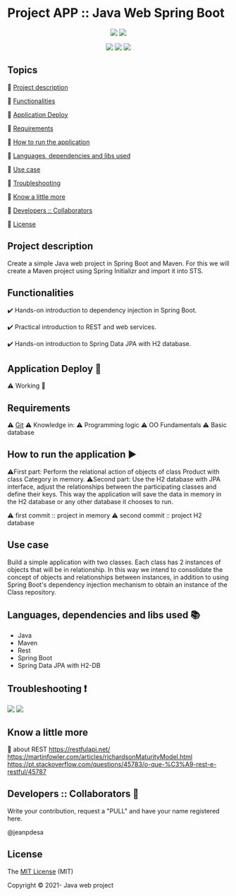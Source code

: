 # Project APP :: Java Web Spring Boot 

<p align="center">
  <img src="http://img.shields.io/static/v1?label=License&message=MIT&color=green&style=for-the-badge"/>
  <img src="http://img.shields.io/static/v1?label=TESTES&message=%3E100&color=GREEN&style=for-the-badge"/>
  </p>
<p align="center">

  <img src="http://img.shields.io/static/v1?label=STATUS&message=CONCLUIDO&color=GREEN&style=for-the-badge"/>
   
<img src = "https://img.shields.io/badge/version-v1.0.0-blue">
<img src="https://img.shields.io/badge/%20-help--wanted-%23159818">

</p>

## Topics 

:small_blue_diamond: [Project description](#Project-description)

:small_blue_diamond: [Functionalities](#Functionalities)

:small_blue_diamond: [Application Deploy](#Application-Deploy)

:small_blue_diamond: [Requirements](#Requirements)

:small_blue_diamond: [How to run the application](#How-to-run-the-application)

:small_blue_diamond: [Languages, dependencies and libs used](#languages-dependencies-and-libs-used)

:small_blue_diamond: [Use case](#use-case)

:small_blue_diamond: [Troubleshooting](#troubleshooting)

:small_blue_diamond: [Know a little more](#know-a-little-more)

:small_blue_diamond: [Developers :: Collaborators](#developers-collaborators)

:small_blue_diamond: [License](#license)

## Project description 

<p align="justify">
 Create a simple Java web project in Spring Boot and Maven. For this we will create a Maven project using Spring Initializr and import it into STS.
</p>

## Functionalities

:heavy_check_mark: Hands-on introduction to dependency injection in Spring Boot. 

:heavy_check_mark: Practical introduction to REST and web services.

:heavy_check_mark: Hands-on introduction to Spring Data JPA with H2 database.

## Application Deploy  :construction_worker:
:warning: Working :construction:

## Requirements

:warning: [Git](https://github.com/)
:warning: Knowledge in: 
    :warning: Programming logic
    :warning: OO Fundamentals
    :warning: Basic database

## How to run the application :arrow_forward:

:warning:First part: Perform the relational action of objects of class Product with class Category in memory.
:warning:Second part: Use the H2 database with JPA interface, adjust the relationships between the participating classes and define their keys. This way the application will save the data in memory in the H2 database or any other database it chooses to run.

:warning: first  commit :: project in memory
:warning: second commit :: project H2 database

## Use case
Build a simple application with two classes. Each class has 2 instances of objects that will be in relationship. In this way we intend to consolidate the concept of objects and relationships between instances, in addition to using Spring Boot's dependency injection mechanism to obtain an instance of the Class repository.

## Languages, dependencies and libs used :books:
- Java 
- Maven
- Rest
- Spring Boot 
- Spring Data JPA with H2-DB

## Troubleshooting :exclamation:

 <img src="https://img.shields.io/badge/open%20issues-1-yellow">  

<img src="https://img.shields.io/badge/closed%20issues-1-red">

## Know a little more

:memo: about REST
https://restfulapi.net/
https://martinfowler.com/articles/richardsonMaturityModel.html
https://pt.stackoverflow.com/questions/45783/o-que-%C3%A9-rest-e-restful/45787

## Developers :: Collaborators :octopus:
Write your contribution, request a "PULL" and have your name registered here.

@jeanpdesa



## License

The [MIT License]() (MIT)

Copyright :copyright: 2021- Java web project
